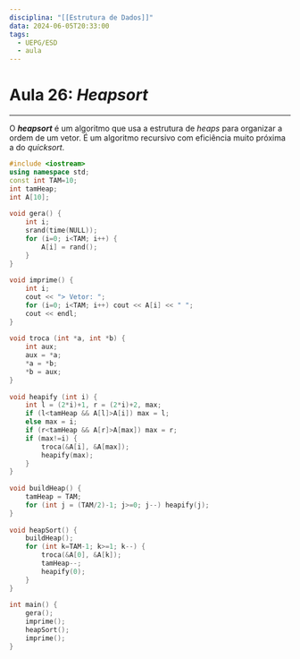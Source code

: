 ```yaml
---
disciplina: "[[Estrutura de Dados]]"
data: 2024-06-05T20:33:00
tags:
  - UEPG/ESD
  - aula
---
```

# Aula 26: *Heapsort*
- - -
O ***heapsort*** é um algoritmo que usa a estrutura de *heaps* para organizar a ordem de um vetor. É um algoritmo recursivo com eficiência muito próxima a do *quicksort*.

```cpp
#include <iostream>
using namespace std;
const int TAM=10;
int tamHeap;
int A[10];
  
void gera() {
    int i;
    srand(time(NULL));
    for (i=0; i<TAM; i++) {
        A[i] = rand();
    }
}
  
void imprime() {
    int i;
    cout << "> Vetor: ";
    for (i=0; i<TAM; i++) cout << A[i] << " ";
    cout << endl;
}
  
void troca (int *a, int *b) {
    int aux;
    aux = *a;
    *a = *b;
    *b = aux;
}
  
void heapify (int i) {
    int l = (2*i)+1, r = (2*i)+2, max;
    if (l<tamHeap && A[l]>A[i]) max = l;
    else max = i;
    if (r<tamHeap && A[r]>A[max]) max = r;
    if (max!=i) {
        troca(&A[i], &A[max]);
        heapify(max);
    }
}
  
void buildHeap() {
    tamHeap = TAM;
    for (int j = (TAM/2)-1; j>=0; j--) heapify(j);
}
  
void heapSort() {
    buildHeap();
    for (int k=TAM-1; k>=1; k--) {
        troca(&A[0], &A[k]);
        tamHeap--;
        heapify(0);
    }
}
  
int main() {
    gera();
    imprime();
    heapSort();
    imprime();
}
```